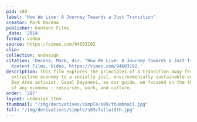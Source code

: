 ```yaml
---
pid: s89
label: 'How We Live: A Journey Towards a Just Transition'
creator: Mark Decena
publisher: Kontent Films
_date: '2014'
format: video
source: https://vimeo.com/94603192
clio:
collection: undesign
citation: 'Decena, Mark, dir. "How We Live: A Journey Towards a Just Transition."
  Kontent Films. Video, https://vimeo.com/94603192.'
description: This film explores the principles of a transition away from the current
  extractive economy to a socially just, environmentally sustainable economy. With
  Bay Area activist, Gopal Dayaneni, as our guide, we focused on the three pillars
  of any economy - resources, work, and culture.
order: '287'
layout: undesign_item
thumbnail: "/img/derivatives/simple/s89/thumbnail.jpg"
full: "/img/derivatives/simple/s89/fullwidth.jpg"
---
```

